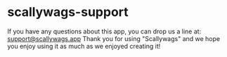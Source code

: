 # scallywags-support

If you have any questions about this app, you can drop us a line at:
support@scallywags.app
Thank you for using "Scallywags" and we hope you enjoy using it as much as we enjoyed creating it!
